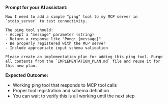 **Prompt for your AI assistant:**
```
Now I need to add a simple "ping" tool to my MCP server in `stdio_server` to test connectivity.

The ping tool should:
- Accept a "message" parameter (string)
- Return a response like "Pong: {message}" 
- Be properly registered with the MCP server
- Include appropriate input schema validation

Please create an implementation plan for adding this ping tool. Purge all contents from the `IMPLEMENTATION_PLAN.md` file and reuse it for this new plan.
```

**Expected Outcome:**
- Working ping tool that responds to MCP tool calls
- Proper tool registration and schema definition
- You can wait to verify this is all working until the next step